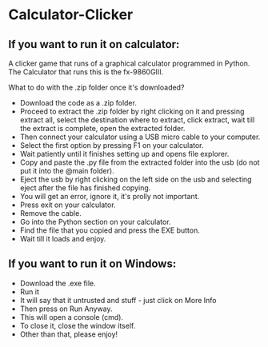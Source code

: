 # Calculator-Clicker

## If you want to run it on calculator:
A clicker game that runs of a graphical calculator programmed in Python. The Calculator that runs this is the fx-9860GIII.

What to do with the .zip folder once it's downloaded?
- Download the code as a .zip folder.
- Proceed to extract the .zip folder by right clicking on it and pressing extract all, select the destination where to extract, click extract, wait till the extract is complete, open the extracted folder.
- Then connect your calculator using a USB micro cable to your computer.
- Select the first option by pressing F1 on your calculator.
- Wait patiently until it finishes setting up and opens file explorer.
- Copy and paste the .py file from the extracted folder into the usb (do not put it into the @main folder).
- Eject the usb by right clicking on the left side on the usb and selecting eject after the file has finished copying.
- You will get an error, ignore it, it's prolly not important.
- Press exit on your calculator.
- Remove the cable.
- Go into the Python section on your calculator.
- Find the file that you copied and press the EXE button.
- Wait till it loads and enjoy.

## If you want to run it on Windows:
- Download the .exe file.
- Run it
- It will say that it untrusted and stuff - just click on More Info
- Then press on Run Anyway.
- This will open a console (cmd).
- To close it, close the window itself.
- Other than that, please enjoy!
